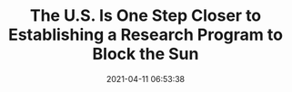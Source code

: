 ---
date: 2021-04-11 06:53:38
link:
  source: pocket
  source_url: https://getpocket.com
  text: The U.S. Is One Step Closer to Establishing a Research Program to Block the
    Sun
  url: https://earther.gizmodo.com/the-u-s-is-one-step-closer-to-establishing-a-research-1846552421
source: pocket
syndicated:
- type: pocket
  url: https://earther.gizmodo.com/the-u-s-is-one-step-closer-to-establishing-a-research-1846552421
- type: mastodon
  url: https://mastodon.technology/users/roytang/statuses/106045402000489236
- type: twitter
  url: https://twitter.com/roytang/statuses/1381140040642793476/
title: The U.S. Is One Step Closer to Establishing a Research Program to Block the
  Sun
---